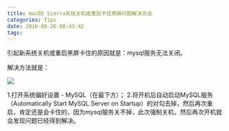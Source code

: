 ```yaml
---
title: macOS Sierra系统关机或重启卡住黑屏问题解决方法
categories: Tips
date: 2016-09-26 00:43:42
tags:
---
```

引起新系统关机或重启黑屏卡住的原因就是：mysql服务无法关闭。
<!--more-->
解决方法就是：

![](http://upload-images.jianshu.io/upload_images/2319568-2d99a1f21725bb51.jpg?imageMogr2/auto-orient/strip%7CimageView2/2/w/1240)

1.打开系统偏好设置 - MySQL（在最下方）；
2.将开机后自动启动MySQL服务（Automatically Start MySQL Server on Startup）的对勾去掉，然后再次重启，肯定还是会卡住的，因为mysql服务关不掉，此次强制关机，然后再次开机就会发现问题已经得到解决。